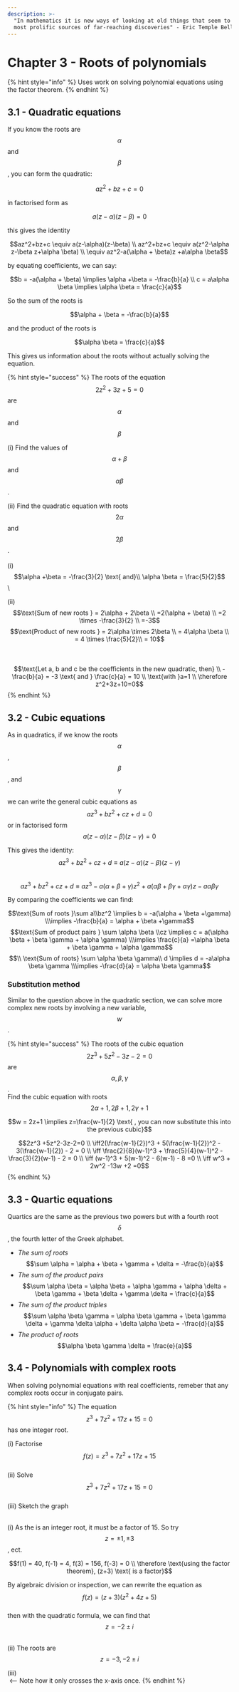```yaml
---
description: >-
  "In mathematics it is new ways of looking at old things that seem to be the
  most prolific sources of far-reaching discoveries" - Eric Temple Bell 1951
---
```


# Chapter 3 - Roots of polynomials

{% hint style="info" %}
Uses work on solving polynomial equations using the factor theorem.&#x20;
{% endhint %}

## 3.1 - Quadratic equations

If you know the roots are $$\alpha$$ and $$\beta$$, you can form the quadratic:

$$az^2 + bz +c = 0$$

in factorised form as&#x20;

$$a(z-\alpha)(z-\beta)=0$$

this gives the identity&#x20;

$$az^2+bz+c \equiv a(z-\alpha)(z-\beta) \\ az^2+bz+c \equiv a(z^2-\alpha z-\beta z+\alpha \beta) \\ \equiv az^2-a(\alpha + \beta)z +a\alpha \beta$$

by equating coefficients, we can say:

$$b = -a(\alpha + \beta) \implies \alpha +\beta = -\frac{b}{a} \\ c = a\alpha \beta \implies \alpha \beta = \frac{c}{a}$$

So the sum of the roots is

$$\alpha + \beta = -\frac{b}{a}$$

and the product of the roots is&#x20;

$$\alpha \beta = \frac{c}{a}$$

This gives us information about the roots without actually solving the equation.

{% hint style="success" %}
The roots of the equation $$2z^2+3z+5=0$$ are $$\alpha$$ and $$\beta$$

(i) Find the values of $$\alpha + \beta$$ and $$\alpha \beta$$.

(ii) Find the quadratic equation with roots $$2\alpha$$ and $$2\beta$$.\
\
(i)\
&#x20;$$\alpha +\beta = -\frac{3}{2} \text{ and}\\ \alpha \beta = \frac{5}{2}$$\


(ii)\
&#x20;$$\text{Sum of new roots } = 2\alpha + 2\beta \\ =2(\alpha + \beta) \\ =2 \times -\frac{3}{2} \\ =-3$$                   $$\text{Product of new roots } = 2\alpha \times 2\beta \\ = 4\alpha \beta \\ = 4 \times \frac{5}{2}\\ = 10$$\
\
$$\text{Let a, b and c be the coefficients in the new quadratic, then} \\ -\frac{b}{a} = -3 \text{ and } \frac{c}{a} = 10 \\ \text{with }a=1 \\ \therefore z^2+3z+10=0$$
{% endhint %}

## 3.2 - Cubic equations

As in quadratics, if we know the roots $$\alpha$$, $$\beta$$, and $$\gamma$$ we can write the general cubic equations as\
$$az^3 + bz^2 + cz +d=0$$ or in factorised form $$a(z-\alpha)(z-\beta)(z-\gamma) = 0$$

This gives the identity:\
$$az^3 + bz^2 + cz +d \equiv a(z-\alpha)(z-\beta)(z-\gamma)$$\
$$az^3 + bz^2 + cz +d \equiv az^3 - a(\alpha + \beta + \gamma)z^2 + a(\alpha \beta + \beta \gamma + \alpha \gamma)z - a\alpha \beta \gamma$$

By comparing the coefficients we can find:

$$\text{Sum of roots }\sum a\\bz^2 \implies b = -a(\alpha + \beta +\gamma) \\\implies -\frac{b}{a} = \alpha + \beta +\gamma$$      $$\text{Sum of product pairs } \sum \alpha \beta \\cz \implies c = a(\alpha \beta + \beta \gamma + \alpha \gamma) \\\implies \frac{c}{a} =\alpha \beta + \beta \gamma + \alpha \gamma$$       $$\\ \text{Sum of roots} \sum \alpha \beta \gamma\\ d \implies d = -a\alpha \beta \gamma \\\implies -\frac{d}{a} = \alpha \beta \gamma$$

### Substitution method

Similar to the question above in the quadratic section, we can solve more complex new roots by involving a new variable, $$w$$.

{% hint style="success" %}
The roots of the cubic equation $$2z^3 +5z^2-3z-2=0$$ are $$\alpha, \beta, \gamma$$.\
Find the cubic equation with roots $$2\alpha + 1, 2\beta+ 1, 2\gamma+ 1$$

$$w = 2z+1 \implies z=\frac{w-1}{2} \text{ , you can now substitute this into the previous cubic}$$

$$2z^3 +5z^2-3z-2=0 \\ \iff2(\frac{w-1}{2})^3 + 5(\frac{w-1}{2})^2 - 3(\frac{w-1}{2}) - 2 = 0 \\ \iff \frac{2}{8}(w-1)^3 + \frac{5}{4}(w-1)^2 - \frac{3}{2}(w-1) - 2 = 0 \\ \iff (w-1)^3 + 5(w-1)^2 - 6(w-1) - 8 =0 \\ \iff w^3 + 2w^2 -13w +2 =0$$
{% endhint %}

## 3.3 - Quartic equations&#x20;

Quartics are the same as the previous two powers but with a fourth root $$\delta$$, the fourth letter of the Greek alphabet.

* _The sum of roots_ $$\sum \alpha = \alpha + \beta + \gamma + \delta = -\frac{b}{a}$$
* _The sum of the product pairs_ $$\sum \alpha \beta  = \alpha \beta + \alpha \gamma + \alpha \delta + \beta \gamma + \beta \delta + \gamma \delta = \frac{c}{a}$$
* _The sum of the product triples_ $$\sum \alpha \beta \gamma = \alpha \beta \gamma + \beta \gamma \delta + \gamma \delta \alpha + \delta \alpha \beta = -\frac{d}{a}$$
* _The product of roots_ $$\alpha \beta \gamma \delta = \frac{e}{a}$$

## 3.4 - Polynomials with complex roots

When solving polynomial equations with real coefficients, remeber that any complex roots occur in conjugate pairs.

{% hint style="info" %}
The equation $$z^3 +7z^2 + 17z+15=0$$ has one integer root.

(i) Factorise $$f(z) = z^3 +7z^2 + 17z+15$$\
(ii) Solve $$z^3 +7z^2 + 17z+15=0$$\
(iii) Sketch the graph

\
(i) As the is an integer root, it must be a factor of 15. So try $$z= \pm1, \pm3$$, ect.

$$f(1) = 40, f(-1) = 4, f(3) = 156, f(-3) = 0 \\ \therefore \text{using the factor theorem}, (z+3) \text{ is a factor}$$

By algebraic division or inspection, we can rewrite the equation as\
$$f(z) = (z+3)(z^2+4z+5)$$\
then with the quadratic formula, we can find that \
$$z = -2 \pm i$$

\
(ii) The roots are $$z=-3,-2\pm i$$

(iii) \
<img src="../../.gitbook/assets/desmos-graph.png" alt="" data-size="original"> <-- Note how it only crosses the x-axis once.
{% endhint %}
